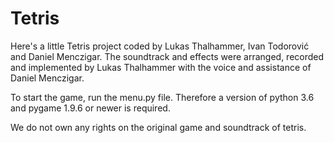 # Tetris

Here's a little Tetris project coded by Lukas Thalhammer, Ivan Todorović and Daniel Menczigar.
The soundtrack and effects were arranged, recorded and implemented by Lukas Thalhammer with the voice and assistance of Daniel Menczigar.

To start the game, run the menu.py file. Therefore a version of python 3.6 and pygame 1.9.6 or newer is required.

We do not own any rights on the original game and soundtrack of tetris.
